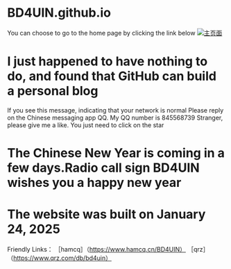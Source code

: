 # BD4UIN.github.io
You can choose to go to the home page by clicking the link below
[![主页面](https://img.shields.io/badge/访问-主页面-blue)](index.html)
# I just happened to have nothing to do, and found that GitHub can build a personal blog
If you see this message, indicating that your network is normal
Please reply on the Chinese messaging app QQ. My QQ number is 845568739
Stranger, please give me a like. You just need to click on the star
# The Chinese New Year is coming in a few days.Radio call sign BD4UIN wishes you a happy new year
# The website was built on January 24, 2025
Friendly Links：
［hamcq］（https://www.hamcq.cn/BD4UIN）
［qrz］（https://www.qrz.com/db/bd4uin）
